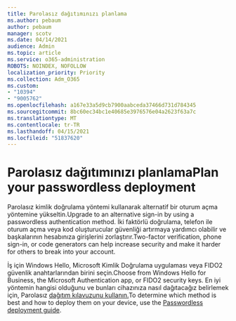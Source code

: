 ```yaml
---
title: Parolasız dağıtımınızı planlama
ms.author: pebaum
author: pebaum
manager: scotv
ms.date: 04/14/2021
audience: Admin
ms.topic: article
ms.service: o365-administration
ROBOTS: NOINDEX, NOFOLLOW
localization_priority: Priority
ms.collection: Adm_O365
ms.custom:
- "10394"
- "9005762"
ms.openlocfilehash: a167e33a5d9cb7900aabceda37466d731d784345
ms.sourcegitcommit: 8bc60ec34bc1e40685e3976576e04a2623f63a7c
ms.translationtype: MT
ms.contentlocale: tr-TR
ms.lasthandoff: 04/15/2021
ms.locfileid: "51837620"
---
```

# <a name="plan-your-passwordless-deployment"></a><span data-ttu-id="02332-102">Parolasız dağıtımınızı planlama</span><span class="sxs-lookup"><span data-stu-id="02332-102">Plan your passwordless deployment</span></span>

<span data-ttu-id="02332-103">Parolasız kimlik doğrulama yöntemi kullanarak alternatif bir oturum açma yöntemine yükseltin.</span><span class="sxs-lookup"><span data-stu-id="02332-103">Upgrade to an alternative sign-in by using a passwordless authentication method.</span></span> <span data-ttu-id="02332-104">İki faktörlü doğrulama, telefon ile oturum açma veya kod oluşturucular güvenliği artırmaya yardımcı olabilir ve başkalarının hesabınıza girişlerini zorlaştırır.</span><span class="sxs-lookup"><span data-stu-id="02332-104">Two-factor verification, phone sign-in, or code generators can help increase security and make it harder for others to break into your account.</span></span> 

<span data-ttu-id="02332-105">İş için Windows Hello, Microsoft Kimlik Doğrulama uygulaması veya FIDO2 güvenlik anahtarlarından birini seçin.</span><span class="sxs-lookup"><span data-stu-id="02332-105">Choose from Windows Hello for Business, the Microsoft Authentication app, or FIDO2 security keys.</span></span> <span data-ttu-id="02332-106">En iyi yöntemin hangisi olduğunu ve bunları cihazınıza nasıl dağıtacağız belirlemek için, Parolasız [dağıtım kılavuzunu kullanın.](https://admin.microsoft.com/adminportal/home?#/modernonboarding/passwordlesssetup)</span><span class="sxs-lookup"><span data-stu-id="02332-106">To determine which method is best and how to deploy them on your device, use the [Passwordless deployment guide](https://admin.microsoft.com/adminportal/home?#/modernonboarding/passwordlesssetup).</span></span> 

